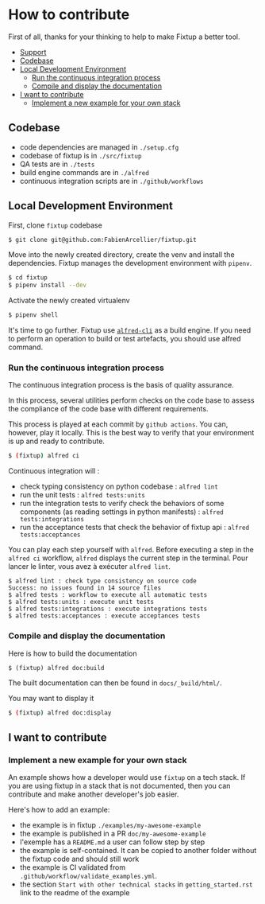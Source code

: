 # How to contribute

First of all, thanks for your thinking to help to make Fixtup a better tool.


  * [Support](#support)
  * [Codebase](#codebase)
  * [Local Development Environment](#local-development-environment)
    + [Run the continuous integration process](#run-the-continuous-integration-process)
    + [Compile and display the documentation](#compile-and-display-the-documentation)
  * [I want to contribute](#i-want-to-contribute)
    + [Implement a new example for your own stack](#implement-a-new-example-for-your-own-stack)

<!--
Les ressources importantes :

* Discord développeur
* Support sur Stackoverflow
-->

<!--
## Support

Vous avez des questions sur comment utiliser Fixtup, posez vos question sur [Stackoverflow](https://stackoverflow.com/questions/tagged/python-fixtup) avec le tag `python-fixtup`. Si des gens ont la meme question que vous, ils la retrouveront plus facilement, avec la réponse qui vous aura débloqué
-->

## Codebase

* code dependencies are managed in `./setup.cfg`
* codebase of fixtup is in ``./src/fixtup``
* QA tests are in ``./tests``
* build engine commands are in ``./alfred``
* continuous integration scripts are in ``./github/workflows``

## Local Development Environment

First, clone `fixtup` codebase

```bash
$ git clone git@github.com:FabienArcellier/fixtup.git
```

Move into the newly created directory, create the venv and install the dependencies. Fixtup manages the development environment with `pipenv`.

```bash
$ cd fixtup
$ pipenv install --dev
```

Activate the newly created virtualenv

```bash
$ pipenv shell
```

It's time to go further. Fixtup use [``alfred-cli``](https://github.com/FabienArcellier/alfred-cli) as a build engine. If you need to perform an operation to build or test artefacts, you should use alfred command.

### Run the continuous integration process

The continuous integration process is the basis of quality assurance.

In this process, several utilities perform checks on the code base to assess the compliance of the code base with different requirements.

This process is played at each commit by ``github actions``. You can, however, play it locally. This is the best way to verify that your environment is up and ready to contribute.

```bash
$ (fixtup) alfred ci
```

Continuous integration will :

* check typing consistency on python codebase : ``alfred lint``
* run the unit tests : ``alfred tests:units``
* run the integration tests to verify check the behaviors of some components (as reading settings in python manifests) : ``alfred tests:integrations``
* run the acceptance tests that check the behavior of fixtup api : ``alfred tests:acceptances``

You can play each step yourself with `alfred`. Before executing a step in the ``alfred ci`` workflow, ``alfred``
displays the current step in the terminal. Pour lancer le linter, vous avez à exécuter `alfred lint`.

```text
$ alfred lint : check type consistency on source code
Success: no issues found in 14 source files
$ alfred tests : workflow to execute all automatic tests
$ alfred tests:units : execute unit tests
$ alfred tests:integrations : execute integrations tests
$ alfred tests:acceptances : execute acceptances tests
```

### Compile and display the documentation

Here is how to build the documentation

```
$ (fixtup) alfred doc:build
```

The built documentation can then be found in `docs/_build/html/`.

You may want to display it

```bash
$ (fixtup) alfred doc:display
```

## I want to contribute

### Implement a new example for your own stack

An example shows how a developer would use ``fixtup`` on a tech stack. If you are using fixtup in a stack that is not documented, then you can contribute and make another developer's job easier.

Here's how to add an example:

* the example is in fixtup ``./examples/my-awesome-example``
* the example is published in a PR ``doc/my-awesome-example``
* l'exemple has a ``README.md`` a user can follow step by step
* the example is self-contained. It can be copied to another folder without the fixtup code and should still work
* the example is CI validated from ``.github/workflow/validate_examples.yml``.
* the section `Start with other technical stacks` in ``getting_started.rst`` link to the readme of the example

